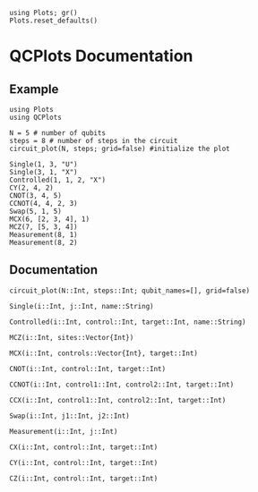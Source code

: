 ```@setup index
using Plots; gr()
Plots.reset_defaults()
```



# QCPlots Documentation

## Example

```@example index
using Plots
using QCPlots

N = 5 # number of qubits
steps = 8 # number of steps in the circuit
circuit_plot(N, steps; grid=false) #initialize the plot

Single(1, 3, "U")
Single(3, 1, "X")
Controlled(1, 1, 2, "X")
CY(2, 4, 2)
CNOT(3, 4, 5)
CCNOT(4, 4, 2, 3)
Swap(5, 1, 5)
MCX(6, [2, 3, 4], 1)
MCZ(7, [5, 3, 4])
Measurement(8, 1)
Measurement(8, 2)
```

## Documentation


```@docs
circuit_plot(N::Int, steps::Int; qubit_names=[], grid=false)
```


```@docs
Single(i::Int, j::Int, name::String)
```

```@docs
Controlled(i::Int, control::Int, target::Int, name::String)
```

```@docs
MCZ(i::Int, sites::Vector{Int})
```
```@docs
MCX(i::Int, controls::Vector{Int}, target::Int)
```

```@docs
CNOT(i::Int, control::Int, target::Int)
```

```@docs
CCNOT(i::Int, control1::Int, control2::Int, target::Int)
```

```@docs
CCX(i::Int, control1::Int, control2::Int, target::Int)
```

```@docs
Swap(i::Int, j1::Int, j2::Int)
```

```@docs
Measurement(i::Int, j::Int)
```

```@docs
CX(i::Int, control::Int, target::Int)
```

```@docs
CY(i::Int, control::Int, target::Int)
```

```@docs
CZ(i::Int, control::Int, target::Int)
```
